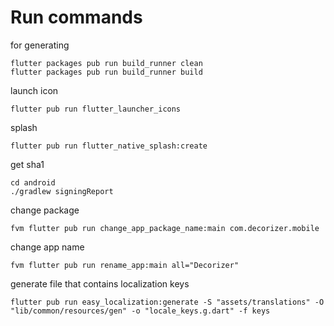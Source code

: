 # Run commands

for generating
```shell
flutter packages pub run build_runner clean
flutter packages pub run build_runner build
```
launch icon
```shell
flutter pub run flutter_launcher_icons
```
splash
```shell
flutter pub run flutter_native_splash:create
```

get sha1
```shell
cd android
./gradlew signingReport
```

change package
```shell
fvm flutter pub run change_app_package_name:main com.decorizer.mobile
```

change app name
```shell
fvm flutter pub run rename_app:main all="Decorizer"
```
generate file that contains localization keys
```shell
flutter pub run easy_localization:generate -S "assets/translations" -O "lib/common/resources/gen" -o "locale_keys.g.dart" -f keys
```
